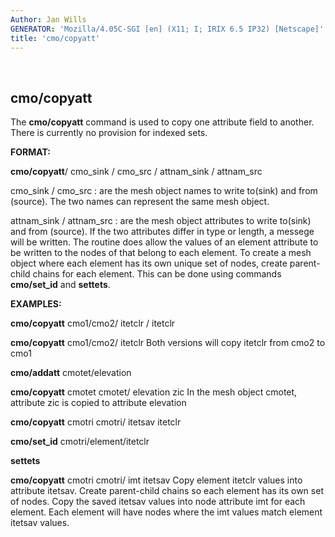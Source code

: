 ```yaml
---
Author: Jan Wills
GENERATOR: 'Mozilla/4.05C-SGI [en] (X11; I; IRIX 6.5 IP32) [Netscape]'
title: 'cmo/copyatt'
---
```


 

cmo/copyatt
-----------

 The **cmo/copyatt** command is used to copy one attribute field to
 another. There is currently no provision for indexed sets.







**FORMAT:**

 **cmo/copyatt**/ cmo\_sink / cmo\_src / attnam\_sink / attnam\_src



cmo\_sink / cmo\_src : are the mesh object names to write to(sink) and
from (source). The two names can represent the same mesh object.



attnam\_sink / attnam\_src : are the mesh object attributes to write
to(sink) and from (source). If the two attributes differ in type or
length, a messege will be written. The routine does allow the values of
an element attribute to be written to the nodes of that belong to each
element. To create a mesh object where each element has its own unique
set of nodes, create parent-child chains for each element. This can be
done using commands **cmo/set\_id** and **settets**.







**EXAMPLES:**

 **cmo/copyatt** cmo1/cmo2/ itetclr / itetclr

 **cmo/copyatt** cmo1/cmo2/ itetclr
 Both versions will copy itetclr from cmo2 to cmo1
 

 **cmo/addatt** cmotet/elevation

 **cmo/copyatt** cmotet cmotet/ elevation zic
 In the mesh object cmotet, attribute zic is copied to attribute
 elevation
 

 **cmo/copyatt** cmotri cmotri/ itetsav itetclr

 **cmo/set\_id** cmotri/element/itetclr

 **settets**

 **cmo/copyatt** cmotri cmotri/ imt itetsav
 Copy element itetclr values into attribute itetsav. Create
 parent-child chains so each element has its own set of nodes. Copy the
 saved itetsav values into node attribute imt for each element. Each
 element will have nodes where the imt values match element itetsav
 values.
 


